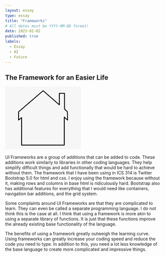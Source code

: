 ```yaml
---
layout: essay
type: essay
title: "Frameworks"
# All dates must be YYYY-MM-DD format!
date: 2023-02-02
published: true
labels:
  - Essay
  - AI
  - Future
---
```

## The Framework for an Easier Life

<img class="img-fluid" src="../img/frame.png">

UI Frameworks are a group of additions that can be added to code. These additions work similarly to libraries in other coding languages. They help simplify difficult things and add functionally that would be hard to achieve without them. The framework that I have been using in ICS 314 is Twitter Bootstrap 5.0 for html and css. I enjoy using the framework because without it, making rows and columns in base html is ridiculously hard. Bootstrap also has additional features for everything that I would need like containers, navigation bar additions, and the grid system. 

Some complaints around UI Frameworks are that they are complicated to learn. They can even be called a separate programming language. I do not think this is the case at all. I think that using a framework is more akin to using a separate library of functions. It is just that these functions improve the already existing base functionality of the language.

The benefits of using a framework greatly outweigh the learning curve. Using frameworks can greatly increase your coding speed and reduce the code you need to type. In addition to this, you need a lot less knowledge of the base language to create more complicated and impressive things.

